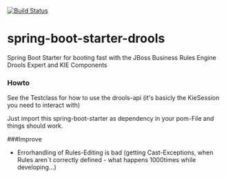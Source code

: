 [![Build Status](https://travis-ci.org/jonashackt/spring-boot-starter-drools.svg?branch=master)](https://travis-ci.org/jonashackt/spring-boot-starter-drools)

# spring-boot-starter-drools
Spring Boot Starter for booting fast with the JBoss Business Rules Engine Drools Expert and KIE Components

### Howto
See the Testclass for how to use the drools-api (it's basicly the KieSession you need to interact with)

Just import this spring-boot-starter as dependency in your pom-File and things should work.

###Improve
* Errorhandling of Rules-Editing is bad (getting Cast-Exceptions, when Rules aren´t correctly defined - what happens 1000times while developing...)